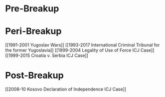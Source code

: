 # Pre-Breakup

# Peri-Breakup
[[1991-2001 Yugoslav Wars]]
[[1993-2017 International Criminal Tribunal for the former Yugoslavia]]
[[1999-2004 Legality of Use of Force ICJ Case]]
[[1999-2015 Croatia v. Serbia ICJ Case]]
# Post-Breakup
[[2008-10 Kosovo Declaration of Independence ICJ Case]]